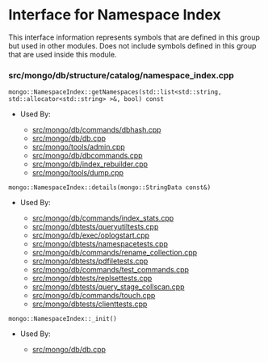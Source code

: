 
# Interface for Namespace Index
This interface information represents symbols that are defined in this group but used in other modules.  Does not include symbols defined in this group that are used inside this module.

### src/mongo/db/structure/catalog/namespace\_index.cpp

<div></div>

    mongo::NamespaceIndex::getNamespaces(std::list<std::string, std::allocator<std::string> >&, bool) const

- Used By:

    - [src/mongo/db/commands/dbhash.cpp](../../../../queries/database\_commands)
    - [src/mongo/db/db.cpp](../../../../process\_management/mongos\_and\_mongod\_mains)
    - [src/mongo/tools/admin.cpp](../../../../tools/tools)
    - [src/mongo/db/dbcommands.cpp](../../../../queries/database\_commands)
    - [src/mongo/db/index\_rebuilder.cpp](../../../../queries/indexing)
    - [src/mongo/tools/dump.cpp](../../../../tools/tools)

<div></div>

    mongo::NamespaceIndex::details(mongo::StringData const&)

- Used By:

    - [src/mongo/db/commands/index\_stats.cpp](../../../../queries/database\_commands)
    - [src/mongo/dbtests/queryutiltests.cpp](../../../../tests/unit\_tests)
    - [src/mongo/db/exec/oplogstart.cpp](../../../../queries/core\_query\_system)
    - [src/mongo/dbtests/namespacetests.cpp](../../../../tests/unit\_tests)
    - [src/mongo/db/commands/rename\_collection.cpp](../../../../queries/database\_commands)
    - [src/mongo/dbtests/pdfiletests.cpp](../../../../tests/unit\_tests)
    - [src/mongo/db/commands/test\_commands.cpp](../../../../queries/database\_commands)
    - [src/mongo/dbtests/replsettests.cpp](../../../../tests/unit\_tests)
    - [src/mongo/dbtests/query\_stage\_collscan.cpp](../../../../tests/unit\_tests)
    - [src/mongo/db/commands/touch.cpp](../../../../queries/database\_commands)
    - [src/mongo/dbtests/clienttests.cpp](../../../../tests/unit\_tests)

<div></div>

    mongo::NamespaceIndex::_init()

- Used By:

    - [src/mongo/db/db.cpp](../../../../process\_management/mongos\_and\_mongod\_mains)
